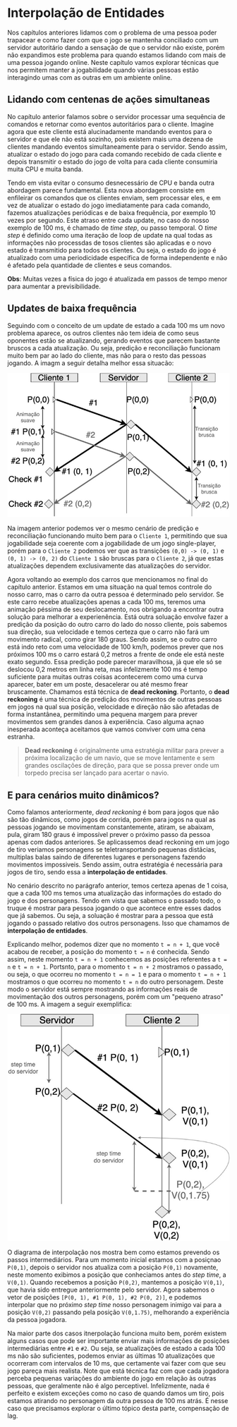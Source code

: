 # Interpolação de Entidades

Nos capítulos anteriores lidamos com o problema de uma pessoa poder trapacear e como fazer com que o jogo se mantenha conciliado com um servidor autoritário dando a sensação de que o servidor não existe, porém não expandimos este problema para quando estamos lidando com mais de uma pessoa jogando online. Neste capítulo vamos explorar técnicas que nos permitem manter a jogabilidade quando várias pessoas estão interagindo umas com as outras em um ambiente online.

## Lidando com centenas de ações simultaneas

No capítulo anterior falamos sobre o servidor processar uma sequência de comandos e retornar como eventos autoritários para o cliente. Imagine agora que este cliente está alucinadamente mandando eventos para o servidor e que ele não está sozinho, pois existem mais uma dezena de clientes mandando eventos simultaneamente para o servidor. Sendo assim, atualizar o estado do jogo para cada comando recebido de cada cliente e depois transmitir o estado do jogo de volta para cada cliente consumiria muita CPU e muita banda.

Tendo em vista evitar o consumo desnecessário de CPU e banda outra abordagem parece fundamental. Esta nova abordagem consiste em enfileirar os comandos que os clientes enviam, sem processar eles, e em vez de atualizar o estado do jogo imediatamente para cada comando, fazemos atualizações periódicas e de baixa frequência, por exemplo 10 vezes por segundo. Este atraso entre cada update, no caso do nosso exemplo de 100 ms, é chamado de *time step*, ou passo temporal. O *time step* é definido como uma iteração de loop de update na qual todas as informações não processdas de tosos clientes são aplicadas e o novo estado é transmitido para todos os clientes. Ou seja, o estado do jogo é atualizado com uma periodicidade específica de forma independente e não é afetado pela quantidade de clientes e seus comandos.

**Obs**: Muitas vezes a física do jogo é atualizada em passos de tempo menor para aumentar a previsibilidade.

## Updates de baixa frequência

Seguindo com o conceito de um update de estado a cada 100 ms um novo problema aparece, os outros clientes não tem ideia de como seus oponentes estão se atualizando, gerando eventos que parecem bastante bruscos a cada atualização. Ou seja, predição e reconciliação funcionam muito bem par ao lado do cliente, mas não para o resto das pessoas jogando. A imagm a seguir detalha melhor essa situacão:

![Diagrama de efeitos do *step time* para dois clientes](../imagens/step_time.jpg)

Na imagem anterior podemos ver o mesmo cenário de predição e reconciliação funcionando muito bem para o `Cliente 1`, permitindo que sua jogabilidade seja coerente com a jogabilidade de um jogo single-player, porém para o `Cliente 2` podemos ver que as transições `(0,0) -> (0, 1)` e `(0, 1) -> (0, 2)` do `Cliente 1` são bruscas para o `Cliente 2`, já que estas atualizações dependem exclusivamente das atualizações do servidor.

Agora voltando ao exemplo dos carros que mencionamos no final do capítulo anterior. Estamos em uma situação na qual temos controle do nosso carro, mas o carro da outra pessoa é determinado pelo servidor. Se este carro recebe atualizações apenas a cada 100 ms, teremos uma animação péssima de seu deslocamento, nos obrigando a encontrar outra solução para melhorar a experienência. Está outra soluação envolve fazer a predição da posição do outro carro do lado do nosso cliente, pois sabemos sua direção, sua velocidade e temos certeza que o carro não fará um movimento radical, como girar 180 graus. Sendo assim, se o outro carro está indo reto com uma velocidade de 100 km/h, podemos prever que nos próximos 100 ms o carro estará 0,2 metros a frente de onde ele está neste exato segundo. Essa predição pode parecer maravilhosa, já que ele só se deslocou 0,2 metros em linha reta, mas infelizmente 100 ms é tempo suficiente para muitas outras coisas acontecerem como uma curva aparecer, bater em um poste, desacelerar ou até mesmo frear bruscamente. Chamamos está técnica de **dead reckoning**. Portanto, o **dead reckoning** é uma técnica de predição dos movimentos de outras pessoas em jogos na qual sua posição, velocidade e direção não são afetadas de forma instantânea, permitindo uma pequena margem para prever movimentos sem grandes danos à experiência. Caso alguma açnao inesperada aconteça aceitamos que vamos conviver com uma cena estranha. 

> **Dead reckoning** é originalmente uma estratégia militar para prever a próxima localização de um navio, que se move lentamente e sem grandes oscilações de direção, para que se possa prever onde um torpedo precisa ser lançado para acertar o navio.

## E para cenários muito dinâmicos?

Como falamos anteriormente, *dead reckoning* é bom para jogos que não são tão dinâmicos, como jogos de corrida, porém para jogos na qual as pessoas jogando se movimentam constantemente, atiram, se abaixam, pula, giram 180 graus é impossível prever o próximo passo da pessoa apenas com dados anteriores. Se aplicassemos dead reckoning em um jogo de tiro veriamos personagens se teletransportando pequenas distãcias, multiplas balas saindo de diferentes lugares e personagens fazendo movimentos impossiveis. Sendo assim, outra estratégia é necessária para jogos de tiro, sendo essa a **interpolação de entidades**.

No cenário descrito no parágrafo anterior, temos certeza apenas de 1 coisa, que a cada 100 ms temos uma atualização das informações do estado do jogo e dos personagens. Tendo em vista que sabemos o passado todo, o truque é mostrar para pessoa jogando o que acontece entre esses dados que já sabemos. Ou seja, a soluação é mostrar para a pessoa que está jogando o passado relativo dos outros personagens. Isso que chamamos de **interpolação de entidades**. 

Explicando melhor, podemos dizer que no momento `t = n + 1`, que você acabou de receber, a posição do momento `t = n` é conhecida. Sendo assim, neste momento `t = n + 1` conhecemos as posições referentes a `t = n` e `t = n + 1`. Portsnto, para o momento `t = n + 2` mostramos o passado, ou seja, o que ocorreu no momento `t = n = 1` e para o momento `t = n + 1` mostramos o que ocorreu no momento `t = n` do outro personagem. Deste modo o servidor está sempre mostrando as informações reais de movimentação dos outros personagens, porém com um "pequeno atraso" de 100 ms. A imagem a seguir exemplifica:

![Diagrama de interpolação](../imagens/interpolation.jpg)

O diagrama de interpolação nos mostra bem como estamos prevendo os passos intermediários. Para um momento inicial estamos com a posiçnao `P(0,1)`, depois o servidor nos atualiza com a posição `P(0,1)` novamente, neste momento exibimos a posição que conheciamos antes do *step time*, a `V(0,1)`. Quando recebemos a posição `P(0,2)`, mantemos a posição `V(0,1)`, que havia sido entregue anteriormente pelo servidor. Agora sabemos o vetor de posições `[P(0, 1), #1 P(0, 1), #2 P(0, 2)]`, e podemos interpolar que no próximo *step time* nosso personagem inimigo vai para a posição `V(0,2)` passando pela posição `V(0,1.75)`, melhorando a experiência da pessoa jogadora.

Na maior parte dos casos itnerpolação funciona muito bem, porém existem alguns casos que pode ser importante enviar mais informações de posições intermediárias entre `#1` e `#2`. Ou seja, se atualizações de estado a cada 100 ms não são suficientes, podemos enviar as últimas 10 atualizações que ocorreram com intervalos de 10 ms, que certamente vai fazer com que seu jogo pareça mais realista. Note que está técnica faz com que cada jogadora perceba pequenas variações do ambiente do jogo em relação às outras pessoas, que geralmente não é algo perceptivel. Infelizmente, nada é perfeito e existem exceções como no caso de quando damos um tiro, pois estamos atirando no personagem da outra pessoa de 100 ms atrás. É nesse caso que precisamos explorar o último tópico desta parte, compensação de lag.